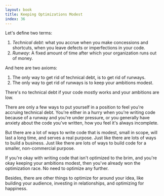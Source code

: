 ```yaml
---
layout: book
title: Keeping Optimizations Modest
index: 36
---
```


Let's define two terms:

1. _Technical debt_: what you accrue when you make concessions and shortcuts, when you leave defects or imperfections in your code.
2. _Runway_: A fixed amount of time after which your organization runs out of money.

And here are two axioms:

1. The only way to get rid of technical debt, is to get rid of runways.
2. The only way to get rid of runways is to keep your ambitions modest.

There's no technical debt if your code mostly works and your ambitions are low.

There are only a few ways to put yourself in a position to feel you're accruing technical debt. You're either in a hurry when you're writing code because of a runway and you're under pressure, or you generally have anxiety about the code you've written, how you feel it's always incomplete.

But there are a lot of ways to write code that is modest, small in scope, will last a long time, and serves a real purpose. Just like there are lots of ways to build a business. Just like there are lots of ways to build code for a smaller, non-commercial purpose.

If you're okay with writing code that isn't optimized to the brim, and you're okay keeping your ambitions modest, then you've already won the optimization race. No need to optimize any further.

Besides, there are other things to optimize for around your idea, like building your audience, investing in relationships, and optimizing for happiness.
